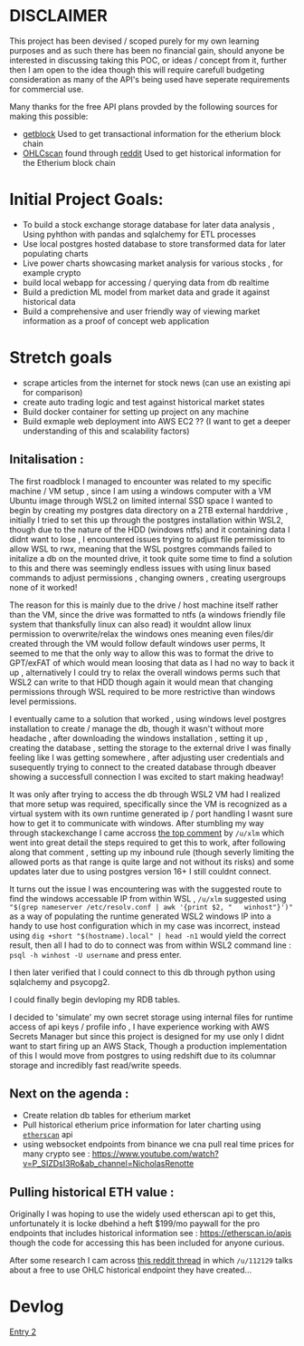 # **DISCLAIMER**

This project has been devised / scoped purely for my own learning purposes and as such there has been no financial gain, should anyone be interested in discussing taking this POC, or ideas / concept from it, further then I am open to the idea though this will require carefull budgeting consideration as many of the API's being used have seperate requirements for commercial use.

Many thanks for the free API plans provded by the following sources for making this possible:
- [getblock](https://getblock.io/) Used to get transactional information for the etherium block chain
- [OHLCscan](https://syve.readme.io/reference/price_historical_ohlc) found through [reddit](https://www.reddit.com/r/ethereum/comments/17h8f1d/i_built_a_free_full_historical_ohlc_crypto_price/) Used to get historical information for the Etherium block chain


# Initial Project Goals:

- To build a stock exchange storage database for later data analysis , Using pyhthon with pandas and sqlalchemy for ETL processes
- Use local postgres hosted database to store transformed data for later populating charts
- Live power charts showcasing market analysis for various stocks , for example crypto
- build local webapp for accessing / querying data from db realtime
- Build a prediction ML model from market data and grade it against historical data
- Build a comprehensive and user friendly way of viewing market information as a proof of concept web application

# Stretch goals
- scrape articles from the internet for stock news (can use an existing api for comparison)
- create auto trading logic and test against historical market states
- Build docker container for setting up project on any machine
- Build exmaple web deployment into AWS EC2 ?? (I want to get a deeper understanding of this and scalability factors)

## Initalisation :

The first roadblock I managed to encounter was related to my specific machine / VM setup , since I am using a windows computer with a VM Ubuntu image through WSL2 on limited internal SSD space I wanted to begin by creating my postgres data directory on a 2TB external harddrive , initially I tried to set this up through the postgres installation within WSL2, though due to the nature of the HDD (windows ntfs) and it containing data I didnt want to lose , I encountered issues trying to adjust file permission to allow WSL to rwx, meaning that the WSL postgres commands failed to initalize a db on the mounted drive, it took quite some time to find a solution to this and there was seemingly endless issues with using linux based commands to adjust permissions , changing owners , creating usergroups none of it worked!

The reason for this is mainly due to the drive / host machine itself rather than the VM, since the drive was formatted to ntfs (a windows friendly file system that thanksfully linux can also read) it wouldnt allow linux permission to overwrite/relax the windows ones meaning even files/dir created through the VM would follow default windows user perms, It seemed to me that the only way to allow this was to format the drive to GPT/exFAT of which would mean loosing that data as I had no way to back it up , alternatively I could try to relax the overall windows perms such that WSL2 can write to that HDD though again it would mean that changing permissions through WSL required to be more restrictive than windows level permissions.

I eventually came to a solution that worked , using windows level postgres installation to create / manage the db, though it wasn't without more headache , after downloading the windows installation , setting it up , creating the database , setting the storage to the external drive I was finally feeling like I was getting somewhere , after adjusting user credentials and susequently trying to connect to the created database through dbeaver showing a successfull connection I was excited to start making headway!

It was only after trying to access the db through WSL2 VM had I realized that more setup was required, specifically since the VM is recognized as a virtual system with its own runtime generated ip / port handling I wasnt sure how to get it to communicate with windows. After stumbling my way through stackexchange I came accross [the top comment](https://stackoverflow.com/questions/56824788/how-to-connect-to-windows-postgres-database-from-wsl) by `/u/xlm` which went into great detail the steps required to get this to work, after following along that comment , setting up my inbound rule (though severly limiting the allowed ports as that range is quite large and not without its risks) and some updates later due to using postgres  version 16+ I still couldnt connect.

It turns out the issue I was encountering was with the suggested route to find the windows accessable IP from within WSL , `/u/xlm` suggested using `"$(grep nameserver /etc/resolv.conf | awk '{print $2, "   winhost"}')"`  as a way of populating the runtime generated WSL2 windows IP into a handy to use host configuration which in my case was incorrect, instead using `dig +short "$(hostname).local" | head -n1` would yield the correct result, then all I had to do to connect was from within WSL2 command line : `psql -h winhost -U username` and press enter.

I then later verified that I could connect to this db through python using sqlalchemy and psycopg2.

I could finally begin devloping my RDB tables.

I decided to 'simulate' my own secret storage using internal files for runtime access of api keys / profile info , I have experience working with AWS Secrets Manager but since this project is designed for my use only I didnt want to start firing up an AWS Stack, Though a production implementation of this I would move from postgres to using redshift due to its columnar storage and incredibly fast read/write speeds.

## Next on the agenda :
- Create relation db tables for etherium market
- Pull historical etherium price information for later charting using [`etherscan`](https://docs.etherscan.io/api-endpoints/stats-1) api
- using websocket endpoints from binance we cna pull real time prices for many crypto see : https://www.youtube.com/watch?v=P_SIZDsI3Ro&ab_channel=NicholasRenotte


## Pulling historical ETH value :

Originally I was hoping to use the widely used etherscan api to get this, unfortunately it is locke dbehind a heft $199/mo paywall for the pro endpoints that includes historical information see : https://etherscan.io/apis though the code for accessing this has been included for anyone curious.

After some research I cam across [this reddit thread](https://www.reddit.com/r/ethereum/comments/17h8f1d/i_built_a_free_full_historical_ohlc_crypto_price/) in which `/u/112129` talks about a free to use OHLC historical endpoint they have created...


# Devlog
[Entry 2](../devlog/entry2.md)
